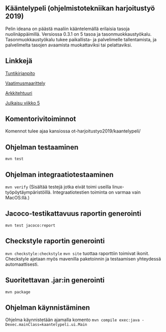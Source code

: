 ## Kääntelypeli (ohjelmistotekniikan harjoitustyö 2019)
Pelin ideana on päästä maaliin kääntelemällä erilaisia tasoja nuolinäppäimillä. Versiossa 0.3.1 on 5 tasoa ja tasonmuokkaustyökalu. Tasonmuokkaustyökalu tukee paikallista- ja palvelimelle tallentamista, ja palvelimelta tasojen avaamista muokattaviksi tai pelattaviksi.

## Linkkejä

[Tuntikirjanpito](https://github.com/xylix/ot-harjoitustyo2019/blob/master/dokumentaatio/tuntikirjanpito.md)

[Vaatimusmaarittely](https://github.com/xylix/ot-harjoitustyo2019/blob/master/dokumentaatio/vaatimusmaarittely.md)

[Arkkitehtuuri](https://github.com/xylix/ot-harjoitustyo2019/blob/master/dokumentaatio/arkkitehtuuriKuvaus.md)

[Julkaisu viikko 5](https://github.com/xylix/ot-harjoitustyo2019/releases/tag/v0.0.1)

## Komentorivitoiminnot

Komennot tulee ajaa kansiossa ot-harjoitustyo2019/kaantelypeli/

## Ohjelman testaaminen
`mvn test`

## Ohjelman integraatiotestaaminen
`mvn verify` (Sisältää testejä jotka eivät toimi useilla linux-työpöytäympäristöillä. Integraatiotestien toiminta on varmaa vain MacOS:llä.)

## Jacoco-testikattavuus raportin generointi
`mvn test jacoco:report`

## Checkstyle raportin generointi
`mvn checkstyle:checkstyle`
`mvn site` tuottaa raporttiin toimivat ikonit. Checkstyle ajetaan myös mavenilla paketoinnin ja testaamisen yhteydessä automaattisesti.

## Suoritettavan .jar:in generointi
`mvn package`

## Ohjelman käynnistäminen
Ohjelma käynnistetään ajamalla komento `mvn compile exec:java -Dexec.mainClass=kaantelypeli.ui.Main`


